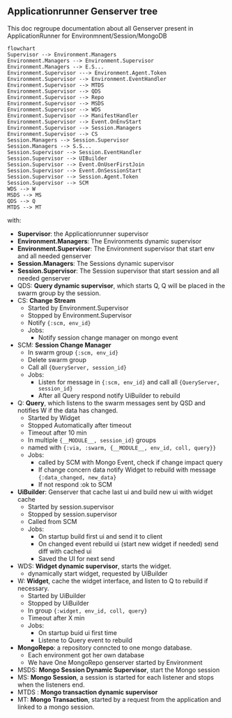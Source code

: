 ## Applicationrunner Genserver tree

This doc regroupe documentation about all Genserver present in ApplicationRunner for Environmnent/Session/MongoDB

```mermaid
flowchart
Supervisor --> Environment.Managers
Environment.Managers --> Environment.Supervisor
Environment.Managers --> E.S...
Environment.Supervisor ---> Environment.Agent.Token
Environment.Supervisor --> Environment.EventHandler
Environment.Supervisor --> MTDS
Environment.Supervisor --> QDS
Environment.Supervisor --> Repo
Environment.Supervisor --> MSDS
Environment.Supervisor --> WDS
Environment.Supervisor --> ManifestHandler
Environment.Supervisor --> Event.OnEnvStart
Environment.Supervisor --> Session.Managers
Environment.Supervisor --> CS
Session.Managers --> Session.Supervisor
Session.Managers --> S.S...
Session.Supervisor --> Session.EventHandler
Session.Supervisor --> UIBuilder
Session.Supervisor --> Event.OnUserFirstJoin
Session.Supervisor --> Event.OnSessionStart
Session.Supervisor --> Session.Agent.Token
Session.Supervisor --> SCM
WDS --> W
MSDS --> MS
QDS --> Q
MTDS --> MT

```

with:

- **Supervisor**: the Applicationrunner supervisor
- **Environment.Managers**: The Environments dynamic supervisor
- **Environment.Supervisor**: The Environment supervisor that start env and all needed genserver
- **Session.Managers**: The Sessions dynamic supervisor
- **Session.Supervisor**: The Session supervisor that start session and all needed genserver
- QDS: **Query dynamic supervisor**, which starts Q, Q will be placed in the swarm group by the session.
- CS: **Change Stream**  
    - Started by Environment.Supervisor
    - Stopped by Environment.Supervisor
    - Notify `{:scm, env_id}`
    - Jobs: 
        - Notify session change manager on mongo event
- SCM: **Session Change Manager**
    - In swarm group `{:scm, env_id}` 
    - Delete swarm group
    - Call all `{QueryServer, session_id}`
    - Jobs:
        - Listen for message in `{:scm, env_id}` and call all `{QueryServer, session_id}`
        - After all Query respond notify UiBuilder to rebuild 
- Q: **Query**, which listens to the swarm messages sent by QSD and notifies W if the data has changed.
    - Started by Widget
    - Stopped Automatically after timeout 
    - Timeout after 10 min
    - In multiple `{__MODULE__, session_id}` groups
    - named with `{:via, :swarm, {__MODULE__, env_id, coll, query}}`
    - Jobs: 
        - called by SCM with Mongo Event, check if change impact query
        - If change concern data notify Widget to rebuild with message `{:data_changed, new_data}`
        - If not respond :ok to SCM
- **UiBuilder**: Genserver that cache last ui and build new ui with widget cache
    - Started by session.supervisor
    - Stopped by session.supervisor
    - Called from SCM
    - Jobs: 
        - On startup build first ui and send it to client
        - On changed event rebuild ui (start new widget if needed) send diff with cached ui
        - Saved the UI for next send
- WDS: **Widget dynamic supervisor**, starts the widget.
    - dynamically start widget, requested by UiBuilder
- W: **Widget**, cache the widget interface, and listen to Q to rebuild if necessary.
    - Started by UiBuilder
    - Stopped by UiBuilder
    - In group `{:widget, env_id, coll, query}`
    - Timeout after X min
    - Jobs:
        - On startup buid ui first time
        - Listene to Query event to rebuild
- **MongoRepo**: a repository conncted to one mongo database.
    - Each environment got her own database
    - We have One MongoRepo genserver started by Environment
- MSDS: **Mongo Session Dynamic Supervisor**, start the Mongo session
- MS: **Mongo Session**, a session is started for each listener and stops when the listeners end.
- MTDS : **Mongo transaction dynamic supervisor**
- MT: **Mongo Transaction**, started by a request from the application and linked to a mongo session. 